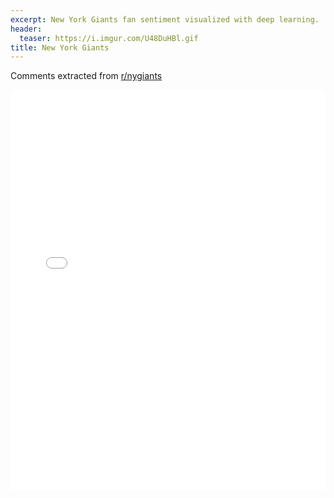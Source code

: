 ```yaml
---
excerpt: New York Giants fan sentiment visualized with deep learning.
header:
  teaser: https://i.imgur.com/U48DuHBl.gif
title: New York Giants
---
```


Comments extracted from [r/nygiants](https://reddit.com/r/nygiants)
<iframe id="igraph" scrolling="no" style="border:none;" seamless="seamless" src="/plots/NFL/NYG.html" height="640" width="100%"></iframe>